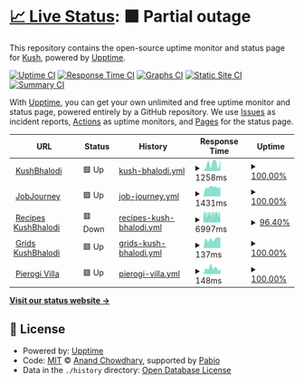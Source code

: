 # [📈 Live Status](https://status.kushbhalodi.com): <!--live status--> **🟧 Partial outage**

This repository contains the open-source uptime monitor and status page for [Kush](https://kushbhalodi.com), powered by [Upptime](https://github.com/upptime/upptime).

[![Uptime CI](https://github.com/kush992/upptime/workflows/Uptime%20CI/badge.svg)](https://github.com/kush992/upptime/actions?query=workflow%3A%22Uptime+CI%22)
[![Response Time CI](https://github.com/kush992/upptime/workflows/Response%20Time%20CI/badge.svg)](https://github.com/kush992/upptime/actions?query=workflow%3A%22Response+Time+CI%22)
[![Graphs CI](https://github.com/kush992/upptime/workflows/Graphs%20CI/badge.svg)](https://github.com/kush992/upptime/actions?query=workflow%3A%22Graphs+CI%22)
[![Static Site CI](https://github.com/kush992/upptime/workflows/Static%20Site%20CI/badge.svg)](https://github.com/kush992/upptime/actions?query=workflow%3A%22Static+Site+CI%22)
[![Summary CI](https://github.com/kush992/upptime/workflows/Summary%20CI/badge.svg)](https://github.com/kush992/upptime/actions?query=workflow%3A%22Summary+CI%22)

With [Upptime](https://upptime.js.org), you can get your own unlimited and free uptime monitor and status page, powered entirely by a GitHub repository. We use [Issues](https://github.com/kush992/upptime/issues) as incident reports, [Actions](https://github.com/kush992/upptime/actions) as uptime monitors, and [Pages](https://status.kushbhalodi.com) for the status page.

<!--start: status pages-->
<!-- This summary is generated by Upptime (https://github.com/upptime/upptime) -->
<!-- Do not edit this manually, your changes will be overwritten -->
<!-- prettier-ignore -->
| URL | Status | History | Response Time | Uptime |
| --- | ------ | ------- | ------------- | ------ |
| <img alt="" src="https://icons.duckduckgo.com/ip3/kushbhalodi.com.ico" height="13"> [KushBhalodi](https://kushbhalodi.com) | 🟩 Up | [kush-bhalodi.yml](https://github.com/kush992/up-time-kushbhalodi/commits/HEAD/history/kush-bhalodi.yml) | <details><summary><img alt="Response time graph" src="./graphs/kush-bhalodi/response-time-week.png" height="20"> 1258ms</summary><br><a href="https://status.kushbhalodi.com/history/kush-bhalodi"><img alt="Response time 1333" src="https://img.shields.io/endpoint?url=https%3A%2F%2Fraw.githubusercontent.com%2Fkush992%2Fup-time-kushbhalodi%2FHEAD%2Fapi%2Fkush-bhalodi%2Fresponse-time.json"></a><br><a href="https://status.kushbhalodi.com/history/kush-bhalodi"><img alt="24-hour response time 1891" src="https://img.shields.io/endpoint?url=https%3A%2F%2Fraw.githubusercontent.com%2Fkush992%2Fup-time-kushbhalodi%2FHEAD%2Fapi%2Fkush-bhalodi%2Fresponse-time-day.json"></a><br><a href="https://status.kushbhalodi.com/history/kush-bhalodi"><img alt="7-day response time 1258" src="https://img.shields.io/endpoint?url=https%3A%2F%2Fraw.githubusercontent.com%2Fkush992%2Fup-time-kushbhalodi%2FHEAD%2Fapi%2Fkush-bhalodi%2Fresponse-time-week.json"></a><br><a href="https://status.kushbhalodi.com/history/kush-bhalodi"><img alt="30-day response time 1426" src="https://img.shields.io/endpoint?url=https%3A%2F%2Fraw.githubusercontent.com%2Fkush992%2Fup-time-kushbhalodi%2FHEAD%2Fapi%2Fkush-bhalodi%2Fresponse-time-month.json"></a><br><a href="https://status.kushbhalodi.com/history/kush-bhalodi"><img alt="1-year response time 1488" src="https://img.shields.io/endpoint?url=https%3A%2F%2Fraw.githubusercontent.com%2Fkush992%2Fup-time-kushbhalodi%2FHEAD%2Fapi%2Fkush-bhalodi%2Fresponse-time-year.json"></a></details> | <details><summary><a href="https://status.kushbhalodi.com/history/kush-bhalodi">100.00%</a></summary><a href="https://status.kushbhalodi.com/history/kush-bhalodi"><img alt="All-time uptime 99.99%" src="https://img.shields.io/endpoint?url=https%3A%2F%2Fraw.githubusercontent.com%2Fkush992%2Fup-time-kushbhalodi%2FHEAD%2Fapi%2Fkush-bhalodi%2Fuptime.json"></a><br><a href="https://status.kushbhalodi.com/history/kush-bhalodi"><img alt="24-hour uptime 100.00%" src="https://img.shields.io/endpoint?url=https%3A%2F%2Fraw.githubusercontent.com%2Fkush992%2Fup-time-kushbhalodi%2FHEAD%2Fapi%2Fkush-bhalodi%2Fuptime-day.json"></a><br><a href="https://status.kushbhalodi.com/history/kush-bhalodi"><img alt="7-day uptime 100.00%" src="https://img.shields.io/endpoint?url=https%3A%2F%2Fraw.githubusercontent.com%2Fkush992%2Fup-time-kushbhalodi%2FHEAD%2Fapi%2Fkush-bhalodi%2Fuptime-week.json"></a><br><a href="https://status.kushbhalodi.com/history/kush-bhalodi"><img alt="30-day uptime 100.00%" src="https://img.shields.io/endpoint?url=https%3A%2F%2Fraw.githubusercontent.com%2Fkush992%2Fup-time-kushbhalodi%2FHEAD%2Fapi%2Fkush-bhalodi%2Fuptime-month.json"></a><br><a href="https://status.kushbhalodi.com/history/kush-bhalodi"><img alt="1-year uptime 100.00%" src="https://img.shields.io/endpoint?url=https%3A%2F%2Fraw.githubusercontent.com%2Fkush992%2Fup-time-kushbhalodi%2FHEAD%2Fapi%2Fkush-bhalodi%2Fuptime-year.json"></a></details>
| <img alt="" src="https://icons.duckduckgo.com/ip3/career.kushbhalodi.com.ico" height="13"> [JobJourney](https://career.kushbhalodi.com) | 🟩 Up | [job-journey.yml](https://github.com/kush992/up-time-kushbhalodi/commits/HEAD/history/job-journey.yml) | <details><summary><img alt="Response time graph" src="./graphs/job-journey/response-time-week.png" height="20"> 1431ms</summary><br><a href="https://status.kushbhalodi.com/history/job-journey"><img alt="Response time 1211" src="https://img.shields.io/endpoint?url=https%3A%2F%2Fraw.githubusercontent.com%2Fkush992%2Fup-time-kushbhalodi%2FHEAD%2Fapi%2Fjob-journey%2Fresponse-time.json"></a><br><a href="https://status.kushbhalodi.com/history/job-journey"><img alt="24-hour response time 1370" src="https://img.shields.io/endpoint?url=https%3A%2F%2Fraw.githubusercontent.com%2Fkush992%2Fup-time-kushbhalodi%2FHEAD%2Fapi%2Fjob-journey%2Fresponse-time-day.json"></a><br><a href="https://status.kushbhalodi.com/history/job-journey"><img alt="7-day response time 1431" src="https://img.shields.io/endpoint?url=https%3A%2F%2Fraw.githubusercontent.com%2Fkush992%2Fup-time-kushbhalodi%2FHEAD%2Fapi%2Fjob-journey%2Fresponse-time-week.json"></a><br><a href="https://status.kushbhalodi.com/history/job-journey"><img alt="30-day response time 1306" src="https://img.shields.io/endpoint?url=https%3A%2F%2Fraw.githubusercontent.com%2Fkush992%2Fup-time-kushbhalodi%2FHEAD%2Fapi%2Fjob-journey%2Fresponse-time-month.json"></a><br><a href="https://status.kushbhalodi.com/history/job-journey"><img alt="1-year response time 1211" src="https://img.shields.io/endpoint?url=https%3A%2F%2Fraw.githubusercontent.com%2Fkush992%2Fup-time-kushbhalodi%2FHEAD%2Fapi%2Fjob-journey%2Fresponse-time-year.json"></a></details> | <details><summary><a href="https://status.kushbhalodi.com/history/job-journey">100.00%</a></summary><a href="https://status.kushbhalodi.com/history/job-journey"><img alt="All-time uptime 100.00%" src="https://img.shields.io/endpoint?url=https%3A%2F%2Fraw.githubusercontent.com%2Fkush992%2Fup-time-kushbhalodi%2FHEAD%2Fapi%2Fjob-journey%2Fuptime.json"></a><br><a href="https://status.kushbhalodi.com/history/job-journey"><img alt="24-hour uptime 100.00%" src="https://img.shields.io/endpoint?url=https%3A%2F%2Fraw.githubusercontent.com%2Fkush992%2Fup-time-kushbhalodi%2FHEAD%2Fapi%2Fjob-journey%2Fuptime-day.json"></a><br><a href="https://status.kushbhalodi.com/history/job-journey"><img alt="7-day uptime 100.00%" src="https://img.shields.io/endpoint?url=https%3A%2F%2Fraw.githubusercontent.com%2Fkush992%2Fup-time-kushbhalodi%2FHEAD%2Fapi%2Fjob-journey%2Fuptime-week.json"></a><br><a href="https://status.kushbhalodi.com/history/job-journey"><img alt="30-day uptime 100.00%" src="https://img.shields.io/endpoint?url=https%3A%2F%2Fraw.githubusercontent.com%2Fkush992%2Fup-time-kushbhalodi%2FHEAD%2Fapi%2Fjob-journey%2Fuptime-month.json"></a><br><a href="https://status.kushbhalodi.com/history/job-journey"><img alt="1-year uptime 100.00%" src="https://img.shields.io/endpoint?url=https%3A%2F%2Fraw.githubusercontent.com%2Fkush992%2Fup-time-kushbhalodi%2FHEAD%2Fapi%2Fjob-journey%2Fuptime-year.json"></a></details>
| <img alt="" src="https://icons.duckduckgo.com/ip3/recipe.kushbhalodi.com.ico" height="13"> [Recipes KushBhalodi](https://recipe.kushbhalodi.com) | 🟥 Down | [recipes-kush-bhalodi.yml](https://github.com/kush992/up-time-kushbhalodi/commits/HEAD/history/recipes-kush-bhalodi.yml) | <details><summary><img alt="Response time graph" src="./graphs/recipes-kush-bhalodi/response-time-week.png" height="20"> 6997ms</summary><br><a href="https://status.kushbhalodi.com/history/recipes-kush-bhalodi"><img alt="Response time 5548" src="https://img.shields.io/endpoint?url=https%3A%2F%2Fraw.githubusercontent.com%2Fkush992%2Fup-time-kushbhalodi%2FHEAD%2Fapi%2Frecipes-kush-bhalodi%2Fresponse-time.json"></a><br><a href="https://status.kushbhalodi.com/history/recipes-kush-bhalodi"><img alt="24-hour response time 7267" src="https://img.shields.io/endpoint?url=https%3A%2F%2Fraw.githubusercontent.com%2Fkush992%2Fup-time-kushbhalodi%2FHEAD%2Fapi%2Frecipes-kush-bhalodi%2Fresponse-time-day.json"></a><br><a href="https://status.kushbhalodi.com/history/recipes-kush-bhalodi"><img alt="7-day response time 6997" src="https://img.shields.io/endpoint?url=https%3A%2F%2Fraw.githubusercontent.com%2Fkush992%2Fup-time-kushbhalodi%2FHEAD%2Fapi%2Frecipes-kush-bhalodi%2Fresponse-time-week.json"></a><br><a href="https://status.kushbhalodi.com/history/recipes-kush-bhalodi"><img alt="30-day response time 6477" src="https://img.shields.io/endpoint?url=https%3A%2F%2Fraw.githubusercontent.com%2Fkush992%2Fup-time-kushbhalodi%2FHEAD%2Fapi%2Frecipes-kush-bhalodi%2Fresponse-time-month.json"></a><br><a href="https://status.kushbhalodi.com/history/recipes-kush-bhalodi"><img alt="1-year response time 5591" src="https://img.shields.io/endpoint?url=https%3A%2F%2Fraw.githubusercontent.com%2Fkush992%2Fup-time-kushbhalodi%2FHEAD%2Fapi%2Frecipes-kush-bhalodi%2Fresponse-time-year.json"></a></details> | <details><summary><a href="https://status.kushbhalodi.com/history/recipes-kush-bhalodi">96.40%</a></summary><a href="https://status.kushbhalodi.com/history/recipes-kush-bhalodi"><img alt="All-time uptime 99.65%" src="https://img.shields.io/endpoint?url=https%3A%2F%2Fraw.githubusercontent.com%2Fkush992%2Fup-time-kushbhalodi%2FHEAD%2Fapi%2Frecipes-kush-bhalodi%2Fuptime.json"></a><br><a href="https://status.kushbhalodi.com/history/recipes-kush-bhalodi"><img alt="24-hour uptime 94.86%" src="https://img.shields.io/endpoint?url=https%3A%2F%2Fraw.githubusercontent.com%2Fkush992%2Fup-time-kushbhalodi%2FHEAD%2Fapi%2Frecipes-kush-bhalodi%2Fuptime-day.json"></a><br><a href="https://status.kushbhalodi.com/history/recipes-kush-bhalodi"><img alt="7-day uptime 96.40%" src="https://img.shields.io/endpoint?url=https%3A%2F%2Fraw.githubusercontent.com%2Fkush992%2Fup-time-kushbhalodi%2FHEAD%2Fapi%2Frecipes-kush-bhalodi%2Fuptime-week.json"></a><br><a href="https://status.kushbhalodi.com/history/recipes-kush-bhalodi"><img alt="30-day uptime 97.30%" src="https://img.shields.io/endpoint?url=https%3A%2F%2Fraw.githubusercontent.com%2Fkush992%2Fup-time-kushbhalodi%2FHEAD%2Fapi%2Frecipes-kush-bhalodi%2Fuptime-month.json"></a><br><a href="https://status.kushbhalodi.com/history/recipes-kush-bhalodi"><img alt="1-year uptime 99.59%" src="https://img.shields.io/endpoint?url=https%3A%2F%2Fraw.githubusercontent.com%2Fkush992%2Fup-time-kushbhalodi%2FHEAD%2Fapi%2Frecipes-kush-bhalodi%2Fuptime-year.json"></a></details>
| <img alt="" src="https://icons.duckduckgo.com/ip3/grids.kushbhalodi.com.ico" height="13"> [Grids KushBhalodi](https://grids.kushbhalodi.com) | 🟩 Up | [grids-kush-bhalodi.yml](https://github.com/kush992/up-time-kushbhalodi/commits/HEAD/history/grids-kush-bhalodi.yml) | <details><summary><img alt="Response time graph" src="./graphs/grids-kush-bhalodi/response-time-week.png" height="20"> 137ms</summary><br><a href="https://status.kushbhalodi.com/history/grids-kush-bhalodi"><img alt="Response time 146" src="https://img.shields.io/endpoint?url=https%3A%2F%2Fraw.githubusercontent.com%2Fkush992%2Fup-time-kushbhalodi%2FHEAD%2Fapi%2Fgrids-kush-bhalodi%2Fresponse-time.json"></a><br><a href="https://status.kushbhalodi.com/history/grids-kush-bhalodi"><img alt="24-hour response time 150" src="https://img.shields.io/endpoint?url=https%3A%2F%2Fraw.githubusercontent.com%2Fkush992%2Fup-time-kushbhalodi%2FHEAD%2Fapi%2Fgrids-kush-bhalodi%2Fresponse-time-day.json"></a><br><a href="https://status.kushbhalodi.com/history/grids-kush-bhalodi"><img alt="7-day response time 137" src="https://img.shields.io/endpoint?url=https%3A%2F%2Fraw.githubusercontent.com%2Fkush992%2Fup-time-kushbhalodi%2FHEAD%2Fapi%2Fgrids-kush-bhalodi%2Fresponse-time-week.json"></a><br><a href="https://status.kushbhalodi.com/history/grids-kush-bhalodi"><img alt="30-day response time 147" src="https://img.shields.io/endpoint?url=https%3A%2F%2Fraw.githubusercontent.com%2Fkush992%2Fup-time-kushbhalodi%2FHEAD%2Fapi%2Fgrids-kush-bhalodi%2Fresponse-time-month.json"></a><br><a href="https://status.kushbhalodi.com/history/grids-kush-bhalodi"><img alt="1-year response time 147" src="https://img.shields.io/endpoint?url=https%3A%2F%2Fraw.githubusercontent.com%2Fkush992%2Fup-time-kushbhalodi%2FHEAD%2Fapi%2Fgrids-kush-bhalodi%2Fresponse-time-year.json"></a></details> | <details><summary><a href="https://status.kushbhalodi.com/history/grids-kush-bhalodi">100.00%</a></summary><a href="https://status.kushbhalodi.com/history/grids-kush-bhalodi"><img alt="All-time uptime 100.00%" src="https://img.shields.io/endpoint?url=https%3A%2F%2Fraw.githubusercontent.com%2Fkush992%2Fup-time-kushbhalodi%2FHEAD%2Fapi%2Fgrids-kush-bhalodi%2Fuptime.json"></a><br><a href="https://status.kushbhalodi.com/history/grids-kush-bhalodi"><img alt="24-hour uptime 100.00%" src="https://img.shields.io/endpoint?url=https%3A%2F%2Fraw.githubusercontent.com%2Fkush992%2Fup-time-kushbhalodi%2FHEAD%2Fapi%2Fgrids-kush-bhalodi%2Fuptime-day.json"></a><br><a href="https://status.kushbhalodi.com/history/grids-kush-bhalodi"><img alt="7-day uptime 100.00%" src="https://img.shields.io/endpoint?url=https%3A%2F%2Fraw.githubusercontent.com%2Fkush992%2Fup-time-kushbhalodi%2FHEAD%2Fapi%2Fgrids-kush-bhalodi%2Fuptime-week.json"></a><br><a href="https://status.kushbhalodi.com/history/grids-kush-bhalodi"><img alt="30-day uptime 100.00%" src="https://img.shields.io/endpoint?url=https%3A%2F%2Fraw.githubusercontent.com%2Fkush992%2Fup-time-kushbhalodi%2FHEAD%2Fapi%2Fgrids-kush-bhalodi%2Fuptime-month.json"></a><br><a href="https://status.kushbhalodi.com/history/grids-kush-bhalodi"><img alt="1-year uptime 100.00%" src="https://img.shields.io/endpoint?url=https%3A%2F%2Fraw.githubusercontent.com%2Fkush992%2Fup-time-kushbhalodi%2FHEAD%2Fapi%2Fgrids-kush-bhalodi%2Fuptime-year.json"></a></details>
| <img alt="" src="https://icons.duckduckgo.com/ip3/pierogi-villa.kushbhalodi.com.ico" height="13"> [Pierogi Villa](https://pierogi-villa.kushbhalodi.com) | 🟩 Up | [pierogi-villa.yml](https://github.com/kush992/up-time-kushbhalodi/commits/HEAD/history/pierogi-villa.yml) | <details><summary><img alt="Response time graph" src="./graphs/pierogi-villa/response-time-week.png" height="20"> 148ms</summary><br><a href="https://status.kushbhalodi.com/history/pierogi-villa"><img alt="Response time 162" src="https://img.shields.io/endpoint?url=https%3A%2F%2Fraw.githubusercontent.com%2Fkush992%2Fup-time-kushbhalodi%2FHEAD%2Fapi%2Fpierogi-villa%2Fresponse-time.json"></a><br><a href="https://status.kushbhalodi.com/history/pierogi-villa"><img alt="24-hour response time 118" src="https://img.shields.io/endpoint?url=https%3A%2F%2Fraw.githubusercontent.com%2Fkush992%2Fup-time-kushbhalodi%2FHEAD%2Fapi%2Fpierogi-villa%2Fresponse-time-day.json"></a><br><a href="https://status.kushbhalodi.com/history/pierogi-villa"><img alt="7-day response time 148" src="https://img.shields.io/endpoint?url=https%3A%2F%2Fraw.githubusercontent.com%2Fkush992%2Fup-time-kushbhalodi%2FHEAD%2Fapi%2Fpierogi-villa%2Fresponse-time-week.json"></a><br><a href="https://status.kushbhalodi.com/history/pierogi-villa"><img alt="30-day response time 140" src="https://img.shields.io/endpoint?url=https%3A%2F%2Fraw.githubusercontent.com%2Fkush992%2Fup-time-kushbhalodi%2FHEAD%2Fapi%2Fpierogi-villa%2Fresponse-time-month.json"></a><br><a href="https://status.kushbhalodi.com/history/pierogi-villa"><img alt="1-year response time 161" src="https://img.shields.io/endpoint?url=https%3A%2F%2Fraw.githubusercontent.com%2Fkush992%2Fup-time-kushbhalodi%2FHEAD%2Fapi%2Fpierogi-villa%2Fresponse-time-year.json"></a></details> | <details><summary><a href="https://status.kushbhalodi.com/history/pierogi-villa">100.00%</a></summary><a href="https://status.kushbhalodi.com/history/pierogi-villa"><img alt="All-time uptime 100.00%" src="https://img.shields.io/endpoint?url=https%3A%2F%2Fraw.githubusercontent.com%2Fkush992%2Fup-time-kushbhalodi%2FHEAD%2Fapi%2Fpierogi-villa%2Fuptime.json"></a><br><a href="https://status.kushbhalodi.com/history/pierogi-villa"><img alt="24-hour uptime 100.00%" src="https://img.shields.io/endpoint?url=https%3A%2F%2Fraw.githubusercontent.com%2Fkush992%2Fup-time-kushbhalodi%2FHEAD%2Fapi%2Fpierogi-villa%2Fuptime-day.json"></a><br><a href="https://status.kushbhalodi.com/history/pierogi-villa"><img alt="7-day uptime 100.00%" src="https://img.shields.io/endpoint?url=https%3A%2F%2Fraw.githubusercontent.com%2Fkush992%2Fup-time-kushbhalodi%2FHEAD%2Fapi%2Fpierogi-villa%2Fuptime-week.json"></a><br><a href="https://status.kushbhalodi.com/history/pierogi-villa"><img alt="30-day uptime 100.00%" src="https://img.shields.io/endpoint?url=https%3A%2F%2Fraw.githubusercontent.com%2Fkush992%2Fup-time-kushbhalodi%2FHEAD%2Fapi%2Fpierogi-villa%2Fuptime-month.json"></a><br><a href="https://status.kushbhalodi.com/history/pierogi-villa"><img alt="1-year uptime 100.00%" src="https://img.shields.io/endpoint?url=https%3A%2F%2Fraw.githubusercontent.com%2Fkush992%2Fup-time-kushbhalodi%2FHEAD%2Fapi%2Fpierogi-villa%2Fuptime-year.json"></a></details>

<!--end: status pages-->

[**Visit our status website →**](https://status.kushbhalodi.com)

## 📄 License

- Powered by: [Upptime](https://github.com/upptime/upptime)
- Code: [MIT](./LICENSE) © [Anand Chowdhary](https://anandchowdhary.com), supported by [Pabio](https://pabio.com)
- Data in the `./history` directory: [Open Database License](https://opendatacommons.org/licenses/odbl/1-0/)
